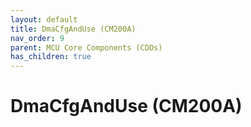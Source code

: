 ```yaml
---
layout: default
title: DmaCfgAndUse (CM200A)
nav_order: 9
parent: MCU Core Components (CDDs)
has_children: true
---
```

# DmaCfgAndUse (CM200A)
